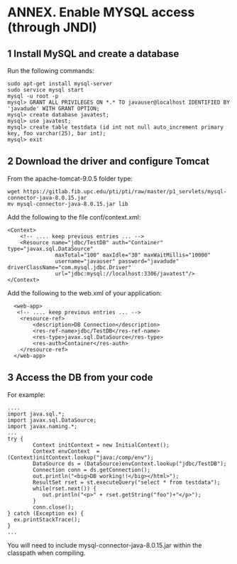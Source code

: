 # ANNEX. Enable MYSQL access (through JNDI)

## 1 Install MySQL and create a database

Run the following commands:

    sudo apt-get install mysql-server 
    sudo service mysql start
    mysql -u root -p
    mysql> GRANT ALL PRIVILEGES ON *.* TO javauser@localhost IDENTIFIED BY 'javadude' WITH GRANT OPTION;
    mysql> create database javatest;
    mysql> use javatest;
    mysql> create table testdata (id int not null auto_increment primary key, foo varchar(25), bar int);
    mysql> exit

## 2 Download the driver and configure Tomcat

From the apache-tomcat-9.0.5 folder type:

    wget https://gitlab.fib.upc.edu/pti/pti/raw/master/p1_servlets/mysql-connector-java-8.0.15.jar
    mv mysql-connector-java-8.0.15.jar lib

Add the following to the file conf/context.xml:

    <Context>
        <!-- .... keep previous entries ... -->
        <Resource name="jdbc/TestDB" auth="Container" type="javax.sql.DataSource"
                   maxTotal="100" maxIdle="30" maxWaitMillis="10000"
                   username="javauser" password="javadude" driverClassName="com.mysql.jdbc.Driver"
                   url="jdbc:mysql://localhost:3306/javatest"/>
    </Context>

Add the following to the web.xml of your application:

      <web-app>
       <!-- .... keep previous entries ... -->
        <resource-ref>
            <description>DB Connection</description>
            <res-ref-name>jdbc/TestDB</res-ref-name>
            <res-type>javax.sql.DataSource</res-type>
            <res-auth>Container</res-auth>
        </resource-ref>
      </web-app>

## 3 Access the DB from your code

For example:

    ....
    import java.sql.*;
    import javax.sql.DataSource;
    import javax.naming.*;
    ...
    try {
            Context initContext = new InitialContext();
            Context envContext  = (Context)initContext.lookup("java:/comp/env");
            DataSource ds = (DataSource)envContext.lookup("jdbc/TestDB");
            Connection conn = ds.getConnection();
            out.println("<big>DB working!!</big></html>");
            ResultSet rset = st.executeQuery("select * from testdata");
            while(rset.next()) {
               out.println("<p>" + rset.getString("foo")+"</p>");
            }
            conn.close();
    } catch (Exception ex) {
      ex.printStackTrace();
    }
    ...

You will need to include mysql-connector-java-8.0.15.jar within the classpath when compiling.



